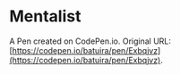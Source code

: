 # Mentalist

A Pen created on CodePen.io. Original URL: [https://codepen.io/batuira/pen/Exbqjvz](https://codepen.io/batuira/pen/Exbqjvz).


